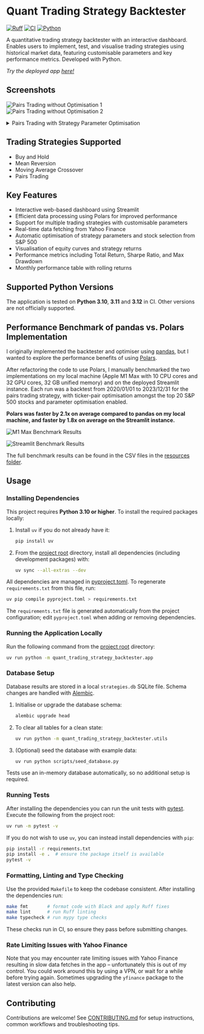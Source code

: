# Quant Trading Strategy Backtester

[![Ruff](https://img.shields.io/endpoint?url=https://raw.githubusercontent.com/astral-sh/ruff/main/assets/badge/v2.json)](https://github.com/astral-sh/ruff)
[![CI](https://github.com/IsaacCheng9/quant-trading-strategy-backtester/actions/workflows/test.yml/badge.svg)](https://github.com/IsaacCheng9/quant-trading-strategy-backtester/actions/workflows/test.yml)
[![Python](https://img.shields.io/badge/python-3.10%2B-blue)](https://www.python.org/downloads/)

A quantitative trading strategy backtester with an interactive dashboard.
Enables users to implement, test, and visualise trading strategies using
historical market data, featuring customisable parameters and key performance
metrics. Developed with Python.

_Try the deployed app
[here!](https://quant-trading-strategy-backtester.streamlit.app/)_

## Screenshots

![Pairs Trading without Optimisation 1](./resources/screenshots/pairs_trading_no_optimisation_1.png)
![Pairs Trading without Optimisation 2](./resources/screenshots/pairs_trading_no_optimisation_2.png)

<!-- markdownlint-disable-next-line MD033 -->
<details>
<!-- markdownlint-disable-next-line MD033 -->
<summary>Pairs Trading with Strategy Parameter Optimisation</summary>

![Pairs Trading ](./resources/screenshots/pairs_trading_optimised_strategy_parameters.png)

</details>

## Trading Strategies Supported

- Buy and Hold
- Mean Reversion
- Moving Average Crossover
- Pairs Trading

## Key Features

- Interactive web-based dashboard using Streamlit
- Efficient data processing using Polars for improved performance
- Support for multiple trading strategies with customisable parameters
- Real-time data fetching from Yahoo Finance
- Automatic optimisation of strategy parameters and stock selection from S&P 500
- Visualisation of equity curves and strategy returns
- Performance metrics including Total Return, Sharpe Ratio, and Max Drawdown
- Monthly performance table with rolling returns

## Supported Python Versions

The application is tested on **Python 3.10**, **3.11** and **3.12** in CI. Other
versions are not officially supported.

## Performance Benchmark of pandas vs. Polars Implementation

I originally implemented the backtester and optimiser using
[pandas](https://pandas.pydata.org/), but I wanted to explore the performance
benefits of using [Polars](https://pola.rs/).

After refactoring the code to use Polars, I manually benchmarked the two
implementations on my local machine (Apple M1 Max with 10 CPU cores and 32 GPU
cores, 32 GB unified memory) and on the deployed Streamlit instance. Each run
was a backtest from 2020/01/01 to 2023/12/31 for the pairs trading strategy,
with ticker-pair optimisation amongst the top 20 S&P 500 stocks and parameter
optimisation enabled.

**Polars was faster by 2.1x on average compared to pandas on my local**
**machine, and faster by 1.8x on average on the Streamlit instance.**

![M1 Max Benchmark Results](./resources/m1_max_benchmark_results.png)

![Streamlit Benchmark Results](./resources/streamlit_benchmark_results.png)

The full benchmark results can be found in the CSV files in the
[resources folder](./resources).

## Usage

### Installing Dependencies

This project requires **Python 3.10 or higher**. To install the required
packages locally:

1. Install `uv` if you do not already have it:

   ```bash
   pip install uv
   ```

2. From the [project root](./) directory, install all dependencies (including
   development packages) with:

   ```bash
   uv sync --all-extras --dev
   ```

All dependencies are managed in [pyproject.toml](./pyproject.toml). To regenerate
`requirements.txt` from this file, run:

```bash
uv pip compile pyproject.toml > requirements.txt
```
The `requirements.txt` file is generated automatically from the project
configuration; edit `pyproject.toml` when adding or removing dependencies.

### Running the Application Locally

Run the following command from the [project root](./) directory:

```bash
uv run python -m quant_trading_strategy_backtester.app
```

### Database Setup

Database results are stored in a local `strategies.db` SQLite file. Schema
changes are handled with [Alembic](https://alembic.sqlalchemy.org/).

1. Initialise or upgrade the database schema:

   ```bash
   alembic upgrade head
   ```

2. To clear all tables for a clean state:

   ```bash
   uv run python -m quant_trading_strategy_backtester.utils
   ```

3. (Optional) seed the database with example data:

   ```bash
   uv run python scripts/seed_database.py
   ```

Tests use an in-memory database automatically, so no additional setup is
required.

### Running Tests

After installing the dependencies you can run the unit tests with
[pytest](https://docs.pytest.org/). Execute the following from the project root:

```bash
uv run -m pytest -v
```

If you do not wish to use `uv`, you can instead install dependencies with
`pip`:

```bash
pip install -r requirements.txt
pip install -e .  # ensure the package itself is available
pytest -v
```

### Formatting, Linting and Type Checking

Use the provided `Makefile` to keep the codebase consistent. After installing
the dependencies run:

```bash
make fmt       # format code with Black and apply Ruff fixes
make lint      # run Ruff linting
make typecheck # run mypy type checks
```

These checks run in CI, so ensure they pass before submitting changes.

### Rate Limiting Issues with Yahoo Finance

Note that you may encounter rate limiting issues with Yahoo Finance resulting in
slow data fetches in the app – unfortunately this is out of my control. You
could work around this by using a VPN, or wait for a while before trying again.
Sometimes upgrading the `yfinance` package to the latest version can also help.

## Contributing

Contributions are welcome! See [CONTRIBUTING.md](CONTRIBUTING.md) for setup
instructions, common workflows and troubleshooting tips.

